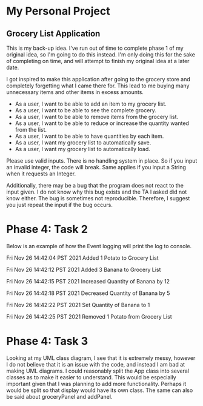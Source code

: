 # My Personal Project

## Grocery List Application

This is my back-up idea. I've run out of time to complete phase 1 of my original idea, so I'm going to do this instead.
I'm only doing this for the sake of completing on time, and will attempt to finish my original idea at a later date.

I got inspired to make this application after going to the grocery store and completely forgetting what I came there
for. This lead to me buying many unnecessary items and other items in excess amounts.

- As a user, I want to be able to add an item to my grocery list.
- As a user, I want to be able to see the complete grocery.
- As a user, I want to be able to remove items from the grocery list.
- As a user, I want to be able to reduce or increase the quantity wanted from the list.
- As a user, I want to be able to have quantities by each item.
- As a user, I want my grocery list to automatically save.
- As a user, I want my grocery list to automatically load.

Please use valid inputs. There is no handling system in place. So if you input an invalid integer, the code will break.
Same applies if you input a String when it requests an Integer.

Additionally, there may be a bug that the program does not react to the input given. I do not know why this bug exists
and the TA I asked did not know either. The bug is sometimes not reproducible. Therefore, I suggest you just repeat the
input if the bug occurs.

# Phase 4: Task 2
Below is an example of how the Event logging will print the log to console.

Fri Nov 26 14:42:04 PST 2021 Added 1 Potato to Grocery List

Fri Nov 26 14:42:12 PST 2021 Added 3 Banana to Grocery List

Fri Nov 26 14:42:15 PST 2021 Increased Quantity of Banana by 12

Fri Nov 26 14:42:18 PST 2021 Decreased Quantity of Banana by 5

Fri Nov 26 14:42:22 PST 2021 Set Quantity of Banana to 1

Fri Nov 26 14:42:25 PST 2021 Removed 1 Potato from Grocery List

# Phase 4: Task 3

Looking at my UML class diagram, I see that it is extremely messy, however I do not believe that it is an issue with the
code, and instead I am bad at making UML diagrams. I could reasonably split the App class into several classes as to
make it easier to understand. This would be especially important given that I was planning to add more functionality.
Perhaps it would be split so that display would have its own class. The same can also be said about groceryPanel and
addPanel.
